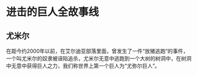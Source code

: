# 进击的巨人全故事线

## 尤米尔

在距今约2000年以前，在艾尔迪亚部落里面，曾发生了一件“放猪逃跑”的事件，一个叫尤米尔的奴隶被诬陷追杀，尤米尔无意中逃跑到一个大树的树洞中，在树洞中无意中获得巨人之力，我们称世界上第一个巨人为“尤弥尔巨人”。
